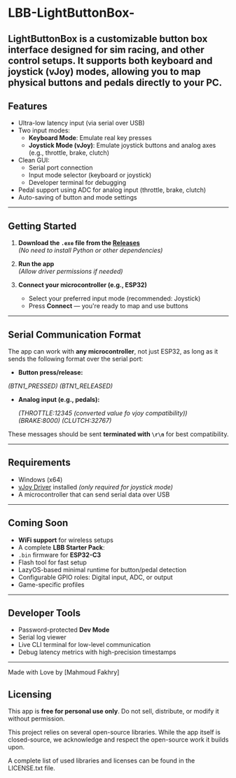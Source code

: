 # LBB-LightButtonBox-
LightButtonBox is a customizable button box interface designed for sim racing, and other control setups. It supports both keyboard and joystick (vJoy) modes, allowing you to map physical buttons and pedals directly to your PC.
---

## Features

-  Ultra-low latency input (via serial over USB)
- Two input modes:
  - **Keyboard Mode**: Emulate real key presses
  - **Joystick Mode (vJoy)**: Emulate joystick buttons and analog axes (e.g., throttle, brake, clutch)
- Clean GUI:
  - Serial port connection
  - Input mode selector (keyboard or joystick)
  - Developer terminal for debugging
- Pedal support using ADC for analog input (throttle, brake, clutch)
- Auto-saving of button and mode settings

---

## Getting Started

1. **Download the `.exe` file from the [Releases](https://github.com/mahmoud2344/LBB-LightButtonBox-/releases)**  
   *(No need to install Python or other dependencies)*

2. **Run the app**  
   *(Allow driver permissions if needed)*

3. **Connect your microcontroller (e.g., ESP32)**  
   - Select your preferred input mode (recommended: Joystick)
   - Press **Connect** — you're ready to map and use buttons

---

## Serial Communication Format

The app can work with **any microcontroller**, not just ESP32, as long as it sends the following format over the serial port:

- **Button press/release:**
	
*(BTN1_PRESSED)*
*(BTN1_RELEASED)*


- **Analog input (e.g., pedals):**

	*(THROTTLE:12345 (converted value fo vjoy compatibility))*
*(BRAKE:8000)*
*(CLUTCH:32767)*


These messages should be sent **terminated with `\r\n`** for best compatibility.

---

## Requirements

- Windows (x64)
- [vJoy Driver](https://github.com/BrunnerInnovation/vJoy/releases) installed *(only required for joystick mode)*
- A microcontroller that can send serial data over USB

---

## Coming Soon

- **WiFi support** for wireless setups
- A complete **LBB Starter Pack**:
- `.bin` firmware for **ESP32-C3**
- Flash tool for fast setup
- LazyOS-based minimal runtime for button/pedal detection
- Configurable GPIO roles: Digital input, ADC, or output
- Game-specific profiles

---

## Developer Tools

- Password-protected **Dev Mode**
- Serial log viewer
- Live CLI terminal for low-level communication
- Debug latency metrics with high-precision timestamps

---

Made with Love by [Mahmoud Fakhry]
## Licensing

This app is **free for personal use only**. Do not sell, distribute, or modify it without permission.

This project relies on several open-source libraries. While the app itself is closed-source, we acknowledge and respect the open-source work it builds upon.

A complete list of used libraries and licenses can be found in the LICENSE.txt file.
